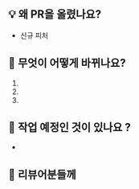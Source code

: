 ## 💡 왜 PR을 올렸나요?

<!-- 예: 이슈대응, 신규피쳐, 리팩토링 ... -->

- 신규 피처

## 💁 무엇이 어떻게 바뀌나요?

1.
2.
3.

## 📆 작업 예정인 것이 있나요 ?

-

## 💬 리뷰어분들께

<!-- # 🆘 긴급 🆘 선 어프루브 후 리뷰를 부탁드립니다 -->

<!--
참고
  - 커밋 타입 종류: feat, fix, design, refactor, test, add, set, docs, chore
-->
